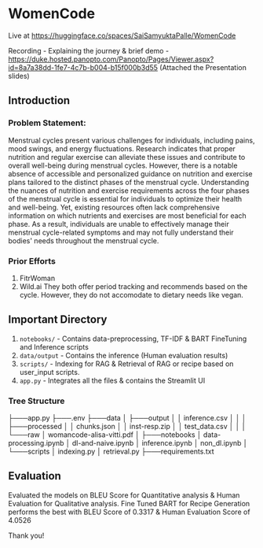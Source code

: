 # WomenCode
Live at https://huggingface.co/spaces/SaiSamyuktaPalle/WomenCode

Recording - Explaining the journey & brief demo - https://duke.hosted.panopto.com/Panopto/Pages/Viewer.aspx?id=8a7a38dd-1fe7-4c7b-b004-b15f000b3d55
(Attached the Presentation slides)

## Introduction
### Problem Statement:
Menstrual cycles present various challenges for individuals, including pains, mood swings, and energy fluctuations. Research indicates that proper nutrition and regular exercise can alleviate these issues and contribute to overall well-being during menstrual cycles. However, there is a notable absence of accessible and personalized guidance on nutrition and exercise plans tailored to the distinct phases of the menstrual cycle.
Understanding the nuances of nutrition and exercise requirements across the four phases of the menstrual cycle is essential for individuals to optimize their health and well-being. Yet, existing resources often lack comprehensive information on which nutrients and exercises are most beneficial for each phase. As a result, individuals are unable to effectively manage their menstrual cycle-related symptoms and may not fully understand their bodies' needs throughout the menstrual cycle.

### Prior Efforts
1. FitrWoman
2. Wild.ai
They both offer period tracking and recommends based on the cycle. However, they do not accomodate to dietary needs like vegan.

## Important Directory
1. `notebooks/` - Contains data-preprocessing, TF-IDF & BART FineTuning and Inference scripts
2. `data/output` - Contains the inference (Human evaluation results)
3. `scripts/` - Indexing for RAG & Retrieval of RAG or recipe based on user_input scripts.
4. `app.py` - Integrates all the files & contains the Streamlit UI

### Tree Structure
├───app.py
├───.env
├───data
│   ├───output
│   │       inference.csv
│   │
│   ├───processed
│   │       chunks.json
│   │       inst-resp.zip
│   │       test_data.csv
│   │
│   └───raw
│           womancode-alisa-vitti.pdf
│
├───notebooks
│       data-processing.ipynb
│       dl-and-naive.ipynb
│       inference.ipynb
│       non_dl.ipynb
│
└───scripts
    │   indexing.py
    │   retrieval.py
├───requirements.txt


## Evaluation
Evaluated the models on BLEU Score for Quantitative analysis & Human Evaluation for Qualitative analysis.
Fine Tuned BART for Recipe Generation performs the best with BLEU Score of 0.3317 & Human Evaluation Score of 4.0526

Thank you!
